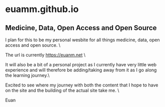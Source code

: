 # euamm.github.io

## Medicine, Data, Open Access and Open Source

I plan for this to be my personal wesbite for all things medicine, data, open access and open source. \

The url is currently https://euanm.net \

It will also be a bit of a personal project as I currently have very little web experience and will therefore be adding/taking away from it as I go along the learning journey.\

Excited to see where my journey with both the content that I hope to have on the site and the building of the actual site take me. \

Euan